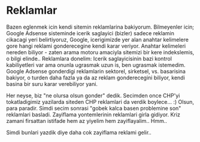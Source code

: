 # Reklamlar

Bazen eglenmek icin kendi sitemin reklamlarina bakiyorum. Bilmeyenler icin; Google Adsense sisteminde icerik saglayici (bizler) sadece reklamin cikacagi yeri belirtiyoruz, Google, icerigimizde yer alan anahtar kelimelere gore hangi reklami gonderecegine kendi karar veriyor. Anahtar kelimeleri nereden biliyor - zaten arama motoru amaciyla sitemizi bir kere indekslemis, o bilgi elinde.. Reklamlara donelim: Icerik saglayicisinin bazi kontrol kabiliyetleri var ama onunla ugrasmak uzun is, ben ugrasmak istemedim. Google Adsense gonderdigi reklamlarin sektorel, sirketsel, vs. basarisina bakiyor, o turden daha fazla ya da az reklam gonderecegini biliyor, kendi basina bir suru karar verebiliyor yani.

Her neyse, biz "ne olursa olsun gonder" dedik. Secimden once CHP'yi tokatladigimiz yazilarda siteden CHP reklamlari da verdik boylece... :) Olsun, para paradir. Simdi secim sonrasi "gobek kalca basen problemine son" reklamlari basladi. Zayiflama yontemlerinin reklamlari girla gidiyor. Kriz zamani firsattan istifade hem az yiyelim hem zayiflayalim.. Hmm..

Simdi bunlari yazdik diye daha cok zayiflama reklami gelir..
